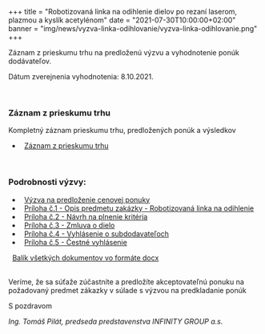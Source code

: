 +++
title = "Robotizovaná linka na odihlenie dielov po rezaní laserom, plazmou a kyslík acetylénom"
date = "2021-07-30T10:00:00+02:00"
banner = "img/news/vyzva-linka-odihlovanie/vyzva-linka-odihlovanie.png"
+++

Záznam z prieskumu trhu na predloženú výzvu a vyhodnotenie ponúk dodávateľov.

Dátum zverejnenia vyhodnotenia: 8.10.2021.

<!--more-->

<br/>

### Záznam z prieskumu trhu
Kompletný záznam prieskumu trhu, predložených ponúk a výsledkov
- <i class="fa fa-file-pdf-o">&nbsp;</i> [Záznam z prieskumu trhu](/docs/vyzva-linka-odihlovanie/LC_1_Zaznam_z_prieskumu_trhu.pdf)

<br/>

<!-- Výzva bola zrušená. --> 

<!-- Z dôvodu, že v lehote na predkladanie ponúk nebola predložená žiadna ponuka. 
Verejný obstarávateľ vyhlási novú verejnú súťaž na predmet zákazky. -->

<!-- Oznámenie o zrušení postupu:
- <i class="fa fa-file-pdf-o">&nbsp;</i> [Oznámenie o zrušení VO](/docs/vyzva-linka-odihlovanie/Oznamenie_o_zruseni_VO.pdf)
-->


### Podrobnosti výzvy:

- <i class="fa fa-file-pdf-o">&nbsp;</i> [Výzva na predloženie cenovej ponuky](/docs/vyzva-linka-odihlovanie/Vyzva_LC1_IG_2.pdf)
- <i class="fa fa-file-pdf-o">&nbsp;</i> [Príloha č.1 - Opis predmetu zakázky - Robotizovaná linka na odihlenie](/docs/vyzva-linka-odihlovanie/Priloha-1-LC1-Opis-predmetu-zakazky-Robotizovana-linka-odihlenie.pdf)
- <i class="fa fa-file-pdf-o">&nbsp;</i> [Príloha č.2 - Návrh na plnenie kritéria](/docs/vyzva-linka-odihlovanie/Priloha-2-LC1-Navrh-na-plnenie-kriteria.pdf)
- <i class="fa fa-file-pdf-o">&nbsp;</i> [Príloha č.3 - Zmluva o dielo](/docs/vyzva-linka-odihlovanie/Priloha-3-LC1-Zmluva-o-dielo_IG.pdf)
- <i class="fa fa-file-pdf-o">&nbsp;</i> [Príloha č.4 - Vyhlásenie o subdodavateľoch](/docs/vyzva-linka-odihlovanie/Priloha-4-LC1-Vyhlasenie-o-subdodavateloch.pdf)
- <i class="fa fa-file-pdf-o">&nbsp;</i> [Príloha č.5 - Čestné vyhlásenie](/docs/vyzva-linka-odihlovanie/Priloha-5-LC1-Cestne-vyhlasenie-uchadzaca.pdf)


<i class="fa fa-file-archive-o">&nbsp;</i> [Balík všetkých dokumentov vo formáte docx](/docs/vyzva-linka-odihlovanie/linka-na-odihlovanie-prilohy-docx.zip)


<br/>
Veríme, že sa súťaže  zúčastníte a predložíte akceptovateľnú ponuku na požadovaný predmet zákazky v súlade s výzvou na predkladanie ponúk

S pozdravom
						
*Ing. Tomáš Pilát, 
predseda predstavenstva INFINITY GROUP a.s.*
